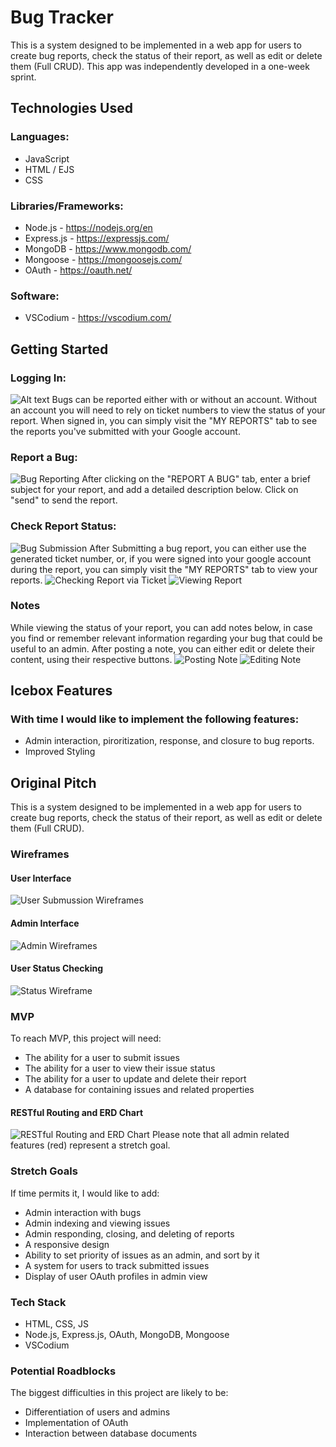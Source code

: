 # Bug Tracker
This is a system designed to be implemented in a web app for users to create bug reports, check the status of their report, as well as edit or delete them (Full CRUD). This app was independently developed in a one-week sprint.

## Technologies Used
### Languages:
- JavaScript
- HTML / EJS
- CSS
### Libraries/Frameworks:
- Node.js - https://nodejs.org/en
- Express.js - https://expressjs.com/
- MongoDB - https://www.mongodb.com/
- Mongoose - https://mongoosejs.com/
- OAuth - https://oauth.net/
### Software:
- VSCodium - https://vscodium.com/
## Getting Started
### Logging In:
![Alt text](etc/images/Screenshot7.png)
Bugs can be reported either with or without an account. Without an account you will need to rely on ticket numbers to view the status of your report. When signed in, you can simply visit the "MY REPORTS" tab to see the reports you've submitted with your Google account.
### Report a Bug:
![Bug Reporting](./etc/images/Screenshot1.png)
After clicking on the "REPORT A BUG" tab, enter a brief subject for your report, and add a detailed description below. Click on "send" to send the report.
### Check Report Status:
![Bug Submission](./etc/images/Screenshot2.png)
After Submitting a bug report, you can either use the generated ticket number, or, if you were signed into your google account during the report, you can simply visit the "MY REPORTS" tab to view your reports.
![Checking Report via Ticket](./etc/images/Screenshot3.png)
![Viewing Report](etc/images/Screenshot4.png)
### Notes
While viewing the status of your report, you can add notes below, in case you find or remember relevant information regarding your bug that could be useful to an admin. After posting a note, you can either edit or delete their content, using their respective buttons.
![Posting Note](etc/images/Screenshot5.png)
![Editing Note](etc/images/Screenshot6.png)

## Icebox Features
### With time I would like to implement the following features:
- Admin interaction, piroritization, response, and closure to bug reports.
- Improved Styling


## Original Pitch
This is a system designed to be implemented in a web app for users to create bug reports, check the status of their report, as well as edit or delete them (Full CRUD).
### Wireframes
#### User Interface
![User Submussion Wireframes](./etc/images/Wireframe1.png)
#### Admin Interface
![Admin Wireframes](./etc/images/Wireframe2.png)
#### User Status Checking
![Status Wireframe](./etc/images/Wireframe3.png)

### MVP

To reach MVP, this project will need:

 - The ability for a user to submit issues
 - The ability for a user to view their issue status
 - The ability for a user to update and delete their report
 - A database for containing issues and related properties

 #### RESTful Routing and ERD Chart

 ![RESTful Routing and ERD Chart](./etc/images/ERD-REST.png)
 Please note that all admin related features (red) represent a stretch goal.

### Stretch Goals

If time permits it, I would like to add:

 - Admin interaction with bugs
 - Admin indexing and viewing issues
 - Admin responding, closing, and deleting of reports
 - A responsive design
 - Ability to set priority of issues as an admin, and sort by it
 - A system for users to track submitted issues
 - Display of user OAuth profiles in admin view

### Tech Stack

 - HTML, CSS, JS
 - Node.js, Express.js, OAuth, MongoDB, Mongoose
 - VSCodium


### Potential Roadblocks
The biggest difficulties in this project are likely to be:

 - Differentiation of users and admins
 - Implementation of OAuth
 - Interaction between database documents

